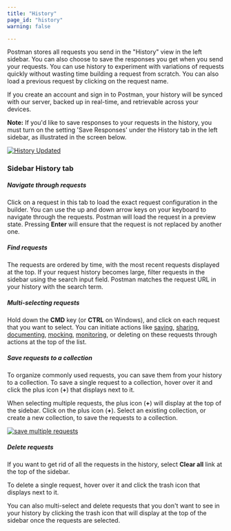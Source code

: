 ```yaml
---
title: "History"
page_id: "history"
warning: false

---
```


Postman stores all requests you send in the "History" view in the left sidebar. You can also choose to save the responses you get when you send your requests. You can use history to experiment with variations of requests quickly without wasting time building a request from scratch. You can also load a previous request by clicking on the request name.

If you create an account and sign in to Postman, your history will be synced with our server, backed up in real-time, and retrievable across your devices. 

**Note:** If you'd like to save responses to your requests in the history, you must turn on the setting 'Save Responses' under the History tab in the left sidebar, as illustrated in the screen below. 

[![History Updated ](https://s3.amazonaws.com/postman-static-getpostman-com/postman-docs/History_Response_New.png)](https://s3.amazonaws.com/postman-static-getpostman-com/postman-docs/History_Response_New.png)

### Sidebar History tab

##### **Navigate through requests**

Click on a request in this tab to load the exact request configuration in the builder. You can use the up and down arrow keys on your keyboard to navigate through the requests. Postman will load the request in a preview state. Pressing **Enter** will ensure that the request is not replaced by another one.

##### **Find requests**

The requests are ordered by time, with the most recent requests displayed at the top. If your request history becomes large, filter requests in the sidebar using the search input field. Postman matches the request URL in your history with the search term.

##### **Multi-selecting requests**

Hold down the **CMD** key (or **CTRL** on Windows), and click on each request that you want to select. You can initiate actions like [saving](/docs/postman/collections/creating_collections/), [sharing](/docs/postman/collections/sharing_collections/), [documenting](/docs/postman/api_documentation/intro_to_api_documentation), [mocking](/docs/postman/mock_servers/intro_to_mock_servers/), [monitoring](/docs/postman/monitors/intro_monitors/), or deleting on these requests through actions at the top of the list.

##### **Save requests to a collection**

To organize commonly used requests, you can save them from your history to a collection. To save a single request to a collection, hover over it and click the plus icon (**+**) that displays next to it. 

When selecting multiple requests, the plus icon (**+**) will display at the top of the sidebar. Click on the plus icon (**+**). Select an existing collection, or create a new collection, to save the requests to a collection.

[![save multiple requests](https://s3.amazonaws.com/postman-static-getpostman-com/postman-docs/WS-save-multi-requests.png)](https://s3.amazonaws.com/postman-static-getpostman-com/postman-docs/WS-save-multi-requests.png)

##### **Delete requests**

If you want to get rid of all the requests in the history, select **Clear all** link at the top of the sidebar. 

To delete a single request, hover over it and click the trash icon that displays next to it. 

You can also multi-select and delete requests that you don't want to see in your history by clicking the trash icon that will display at the top of the sidebar once the requests are selected. 
